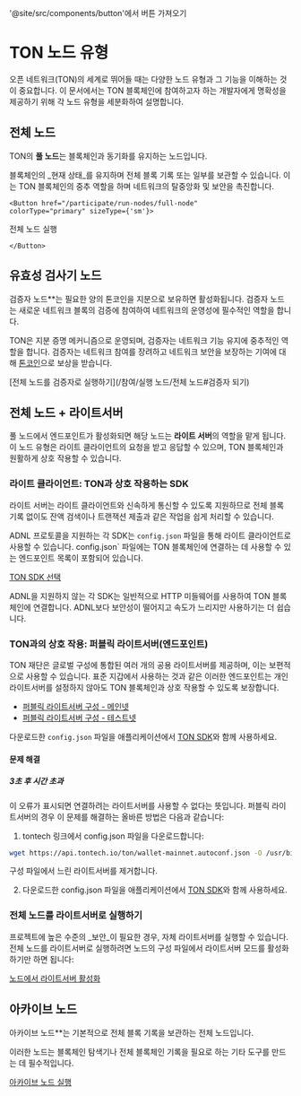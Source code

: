 '@site/src/components/button'에서 버튼 가져오기

# TON 노드 유형

오픈 네트워크(TON)의 세계로 뛰어들 때는 다양한 노드 유형과 그 기능을 이해하는 것이 중요합니다. 이 문서에서는 TON 블록체인에 참여하고자 하는 개발자에게 명확성을 제공하기 위해 각 노드 유형을 세분화하여 설명합니다.

## 전체 노드

TON의 **풀 노드**는 블록체인과 동기화를 유지하는 노드입니다.

블록체인의 _현재 상태_를 유지하며 전체 블록 기록 또는 일부를 보관할 수 있습니다. 이는 TON 블록체인의 중추 역할을 하며 네트워크의 탈중앙화 및 보안을 촉진합니다.

```mdx-code-block
<Button href="/participate/run-nodes/full-node"
colorType="primary" sizeType={'sm'}>
```

전체 노드 실행

```mdx-code-block
</Button>
```

## 유효성 검사기 노드

검증자 노드\*\*는 필요한 양의 톤코인을 지분으로 보유하면 활성화됩니다. 검증자 노드는 새로운 네트워크 블록의 검증에 참여하여 네트워크의 운영성에 필수적인 역할을 합니다.

TON은 지분 증명 메커니즘으로 운영되며, 검증자는 네트워크 기능 유지에 중추적인 역할을 합니다. 검증자는 네트워크 참여를 장려하고 네트워크 보안을 보장하는 기여에 대해 [톤코인](/참여/네트워크-유지/스테이크-인센티브)으로 보상을 받습니다.

[전체 노드를 검증자로 실행하기](/참여/실행 노드/전체 노드#검증자 되기)

## 전체 노드 + 라이트서버

풀 노드에서 엔드포인트가 활성화되면 해당 노드는 **라이트 서버**의 역할을 맡게 됩니다. 이 노드 유형은 라이트 클라이언트의 요청을 받고 응답할 수 있으며, TON 블록체인과 원활하게 상호 작용할 수 있습니다.

### 라이트 클라이언트: TON과 상호 작용하는 SDK

라이트 서버는 라이트 클라이언트와 신속하게 통신할 수 있도록 지원하므로 전체 블록 기록 없이도 잔액 검색이나 트랜잭션 제출과 같은 작업을 쉽게 처리할 수 있습니다.

ADNL 프로토콜을 지원하는 각 SDK는 `config.json` 파일을 통해 라이트 클라이언트로 사용할 수 있습니다. config.json\` 파일에는 TON 블록체인에 연결하는 데 사용할 수 있는 엔드포인트 목록이 포함되어 있습니다.

[TON SDK 선택](/개발/앱/apis/sdk)

ADNL을 지원하지 않는 각 SDK는 일반적으로 HTTP 미들웨어를 사용하여 TON 블록체인에 연결합니다. ADNL보다 보안성이 떨어지고 속도가 느리지만 사용하기는 더 쉽습니다.

### TON과의 상호 작용: 퍼블릭 라이트서버(엔드포인트)

TON 재단은 글로벌 구성에 통합된 여러 개의 공용 라이트서버를 제공하며, 이는 보편적으로 사용할 수 있습니다. 표준 지갑에서 사용하는 것과 같은 이러한 엔드포인트는 개인 라이트서버를 설정하지 않아도 TON 블록체인과 상호 작용할 수 있도록 보장합니다.

- [퍼블릭 라이트서버 구성 - 메인넷](https://ton.org/global-config.json)
- [퍼블릭 라이트서버 구성 - 테스트넷](https://ton.org/testnet-global.config.json)

다운로드한 `config.json` 파일을 애플리케이션에서 [TON SDK](/participate/nodes/node-types#lite-clients-the-sdks-to-interact-with-ton)와 함께 사용하세요.

#### 문제 해결

##### 3초 후 시간 초과

이 오류가 표시되면 연결하려는 라이트서버를 사용할 수 없다는 뜻입니다. 퍼블릭 라이트서버의 경우 이 문제를 해결하는 올바른 방법은 다음과 같습니다:

1. tontech 링크에서 config.json 파일을 다운로드합니다:

```bash
wget https://api.tontech.io/ton/wallet-mainnet.autoconf.json -O /usr/bin/ton/global.config.json
```

구성 파일에서 느린 라이트서버를 제거합니다.

2. 다운로드한 config.json 파일을 애플리케이션에서 [TON SDK](/participate/nodes/node-types#lite-clients-the-sdks-to-interact-with-ton)와 함께 사용하세요.

### 전체 노드를 라이트서버로 실행하기

프로젝트에 높은 수준의 _보안_이 필요한 경우, 자체 라이트서버를 실행할 수 있습니다. 전체 노드를 라이트서버로 실행하려면 노드의 구성 파일에서 라이트서버 모드를 활성화하기만 하면 됩니다:

[노드에서 라이트서버 활성화](/참여/실행-노드/풀-노드#enable-liteserver-mode)

## 아카이브 노드

아카이브 노드\*\*는 기본적으로 전체 블록 기록을 보관하는 전체 노드입니다.

이러한 노드는 블록체인 탐색기나 전체 블록체인 기록을 필요로 하는 기타 도구를 만드는 데 필수적입니다.

[아카이브 노드 실행](/참여/실행-노드/아카이브-노드)
